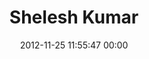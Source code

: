---
title: "Shelesh Kumar"
date: 2012-11-25 11:55:47 00:00
permalink: /shelesh
twitter: ""
likes: [1545,1883,2016,252,2017,2018,2019,2020,2023,2027,1379]
id: 1619
gravatar: "http://www.gravatar.com/avatar/751d3fdb4ce577f7ec76b622d0bb1f04"
---